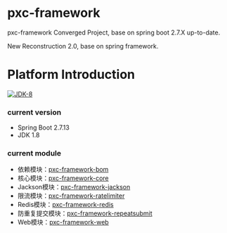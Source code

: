 # pxc-framework

pxc-framework Converged Project, base on spring boot 2.7.X up-to-date.

New Reconstruction 2.0, base on spring framework.

# Platform Introduction

[![JDK-8](https://img.shields.io/badge/JDK-8-green.svg)]()

### current version

- Spring Boot 2.7.13
- JDK 1.8

### current module

- 依赖模块：[pxc-framework-bom](pxc-framework-bom)
- 核心模块：[pxc-framework-core](pxc-framework-core)
- Jackson模块：[pxc-framework-jackson](pxc-framework-jackson)
- 限流模块：[pxc-framework-ratelimiter](pxc-framework-ratelimiter)
- Redis模块：[pxc-framework-redis](pxc-framework-redis)
- 防重复提交模块：[pxc-framework-repeatsubmit](pxc-framework-repeatsubmit)
- Web模块：[pxc-framework-web](pxc-framework-web)